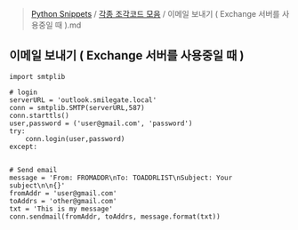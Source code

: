 > [Python Snippets](../README.md) / [각종 조각코드 모음](README.md) / 이메일 보내기 ( Exchange 서버를 사용중일 때 ).md
## 이메일 보내기 ( Exchange 서버를 사용중일 때 )
    import smtplib
    
    # login
    serverURL = 'outlook.smilegate.local'
    conn = smtplib.SMTP(serverURL,587)
    conn.starttls()
    user,password = ('user@gmail.com', 'password')
    try:
        conn.login(user,password)
    except:
        
    
    # Send email
    message = 'From: FROMADDR\nTo: TOADDRLIST\nSubject: Your subject\n\n{}'
    fromAddr = 'user@gmail.com'
    toAddrs = 'other@gmail.com'
    txt = 'This is my message'
    conn.sendmail(fromAddr, toAddrs, message.format(txt))